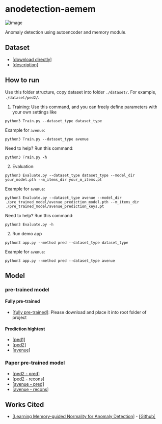 # anodetection-aemem

![image](https://user-images.githubusercontent.com/19743019/175104995-0ecf8bf3-8069-4406-ac8d-42da3770fa25.png)

Anomaly detection using autoencoder and memory module.

## Dataset

-   [[download directly]](http://101.32.75.151:8181/dataset/)
-   [[description]](https://github.com/StevenLiuWen/ano_pred_cvpr2018)

## How to run

Use this folder structure, copy dataset into folder `./dataset/`. For example, `./dataset/ped2/`.

1. Training: Use this command, and you can freely define parameters with your own settings like

```
python3 Train.py --dataset_type dataset_type
```

Example for `avenue`:

```
python3 Train.py --dataset_type avenue
```

Need to help? Run this command:

```
python3 Train.py -h
```

2. Evaluation

```
python3 Evaluate.py --dataset_type dataset_type --model_dir your_model.pth --m_items_dir your_m_items.pt
```

Example for `avenue`:

```
python3 Evaluate.py --dataset_type avenue --model_dir ./pre_trained_model/avenue_prediction_model.pth --m_items_dir ./pre_trained_model/avenue_prediction_keys.pt
```

Need to help? Run this command:

```
python3 Evaluate.py -h
```

2. Run demo app

```
python3 app.py --method pred --dataset_type dataset_type
```

Example for `avenue`:

```
python3 app.py --method pred --dataset_type avenue
```

## Model

### pre-trained model

#### Fully pre-trained

-   [[fully pre-trained]](https://drive.google.com/drive/folders/1nP1O9YaZ3TW_CraeI9iuFggKc6Kl324L?usp=sharing): Please download and place it into root folder of project

#### Prediction hightest

-   [[ped1]](https://drive.google.com/file/d/1qMFZ2umfqJTh6vw6KjrW9dbj0fRy0A-Z/view?usp=sharing)
-   [[ped2]](https://drive.google.com/file/d/1luwmkFoFFJNqgLGJEA2MoUod71EfTuHf/view?usp=sharing)
-   [[avenue]](https://drive.google.com/file/d/1_scFKFs-pNlUsQ76t35206YiYzmM-izU/view?usp=sharing)

### Paper pre-trained model

-   [[ped2 - pred]](https://drive.google.com/file/d/14RHewQ1VtEpVmo4d9b5U0OgwL8PF2VYa/view)
-   [[ped2 - recons]](https://drive.google.com/file/d/1zsqKv0jZMejsuA-JuZoWwn_pg2fwxTW7/view)
-   [[avenue - pred]](https://drive.google.com/file/d/1sSntCNvgSzdHSsSGCbDmb49PemJ0K5p1/view)
-   [[avenue - recons]](https://drive.google.com/file/d/19UDRv-8JtClX4prParZRkLvGwYbLuGvc/view)

## Works Cited

-   [[Learning Memory-guided Normality for Anomaly Detection]](https://openaccess.thecvf.com/content_CVPR_2020/papers/Park_Learning_Memory-Guided_Normality_for_Anomaly_Detection_CVPR_2020_paper.pdf) - [[Github]](https://github.com/cvlab-yonsei/MNAD/tree/master)
